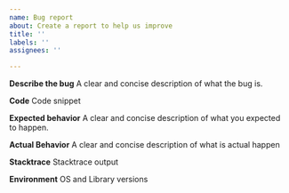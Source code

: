 ```yaml
---
name: Bug report
about: Create a report to help us improve
title: ''
labels: ''
assignees: ''

---
```


**Describe the bug**
A clear and concise description of what the bug is.

**Code**
Code snippet 

**Expected behavior**
A clear and concise description of what you expected to happen.

**Actual Behavior**
A clear and concise description of what is actual happen 

**Stacktrace**
Stacktrace output

**Environment**
OS and Library versions
